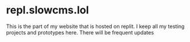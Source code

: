 # repl.slowcms.lol
This is the part of my website that is hosted on replit. I keep all my testing projects and prototypes here. There will be frequent updates
